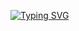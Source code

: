 [![Typing SVG](https://readme-typing-svg.demolab.com?font=Fira+Code&pause=1000&color=82B3F7&vCenter=true&random=true&width=435&lines=Hi+there%2C+I'm+Pavithran%2C+aka+Pavi)](https://git.io/typing-svg)
